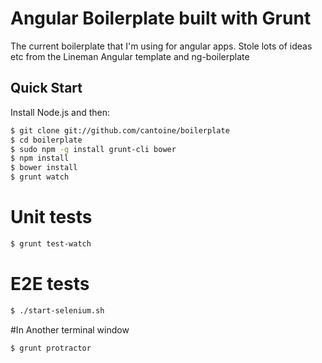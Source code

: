 # Angular Boilerplate built with Grunt

The current boilerplate that I'm using for angular apps. Stole lots of ideas etc from the Lineman Angular template and ng-boilerplate

## Quick Start

Install Node.js and then:

```sh
$ git clone git://github.com/cantoine/boilerplate
$ cd boilerplate
$ sudo npm -g install grunt-cli bower
$ npm install
$ bower install
$ grunt watch
```
# Unit tests
```sh
$ grunt test-watch
```

# E2E tests
```sh
$ ./start-selenium.sh
```

#In Another terminal window
```sh
$ grunt protractor
```